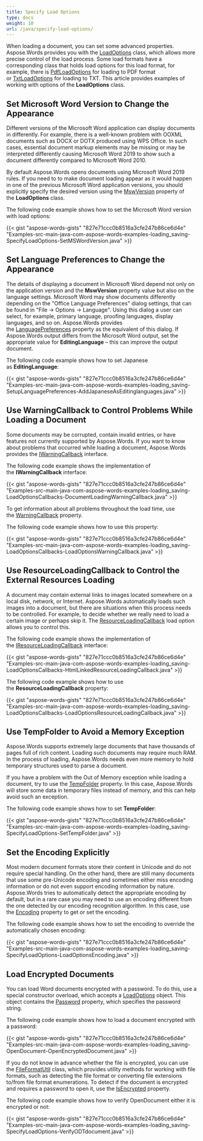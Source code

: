 ```yaml
---
title: Specify Load Options
type: docs
weight: 10
url: /java/specify-load-options/
---
```


When loading a document, you can set some advanced properties. Aspose.Words provides you with the [LoadOptions](https://apireference.aspose.com/words/java/com.aspose.words/LoadOptions) class, which allows more precise control of the load process. Some load formats have a corresponding class that holds load options for this load format, for example, there is [PdfLoadOptions](https://apireference.aspose.com/words/java/com.aspose.words/PdfLoadOptions) for loading to PDF format or [TxtLoadOptions](https://apireference.aspose.com/words/java/com.aspose.words/TxtLoadOptions) for loading to TXT. This article provides examples of working with options of the **LoadOptions** class.

## Set Microsoft Word Version to Change the Appearance

Different versions of the Microsoft Word application can display documents in differently. For example, there is a well-known problem with OOXML documents such as DOCX or DOTX produced using WPS Office. In such cases, essential document markup elements may be missing or may be interpreted differently causing Microsoft Word 2019 to show such a document differently compared to Microsoft Word 2010.

By default Aspose.Words opens documents using Microsoft Word 2019 rules. If you need to to make document loading appear as it would happen in one of the previous Microsoft Word application versions, you should explicitly specify the desired version using the [MswVersion](https://apireference.aspose.com/words/java/com.aspose.words/loadoptions#MswVersion) property of the **LoadOptions** class.

The following code example shows how to set the Microsoft Word version with load options:

{{< gist "aspose-words-gists" "827e71ccc0b8516a3cfe247b86ce6d4e" "Examples-src-main-java-com-aspose-words-examples-loading_saving-SpecifyLoadOptions-SetMSWordVersion.java" >}}

## Set Language Preferences to Change the Appearance

The details of displaying a document in Microsoft Word depend not only on the application version and the **MswVersion** property value but also on the language settings. Microsoft Word may show documents differently depending on the "Office Language Preferences" dialog settings, that can be found in "File → Options → Languаge". Using this dialog a user can select, for example, primary language, proofing languages, display languages, and so on. Aspose.Words provides the [LanguagePreferences](https://apireference.aspose.com/words/java/com.aspose.words/loadoptions#LanguagePreferences) property as the equivalent of this dialog. If Aspose.Words output differs from the Microsoft Word output, set the appropriate value for **EditingLanguage** – this can improve the output document.

The following code example shows how to set Japanese as **EditingLanguage**:

{{< gist "aspose-words-gists" "827e71ccc0b8516a3cfe247b86ce6d4e" "Examples-src-main-java-com-aspose-words-examples-loading_saving-SetupLanguagePreferences-AddJapaneseAsEditinglanguages.java" >}}

## Use WarningCallback to Control Problems While Loading a Document

Some documents may be corrupted, contain invalid entries, or have features not currently supported by Aspose.Words. If you want to know about problems that occurred while loading a document, Aspose.Words provides the [IWarningCallback](https://apireference.aspose.com/words/java/com.aspose.words/IWarningCallback) interface.

The following code example shows the implementation of the **IWarningCallback** interface:

{{< gist "aspose-words-gists" "827e71ccc0b8516a3cfe247b86ce6d4e" "Examples-src-main-java-com-aspose-words-examples-loading_saving-LoadOptionsCallbacks-DocumentLoadingWarningCallback.java" >}}

To get information about all problems throughout the load time, use the [WarningCallback](https://apireference.aspose.com/words/java/com.aspose.words/loadoptions#WarningCallback) property.

The following code example shows how to use this property:

{{< gist "aspose-words-gists" "827e71ccc0b8516a3cfe247b86ce6d4e" "Examples-src-main-java-com-aspose-words-examples-loading_saving-LoadOptionsCallbacks-LoadOptionsWarningCallback.java" >}}

## Use ResourceLoadingCallback to Control the External Resources Loading

A document may contain external links to images located somewhere on a local disk, network, or Internet. Aspose.Words automatically loads such images into a document, but there are situations when this process needs to be controlled. For example, to decide whether we really need to load a certain image or perhaps skip it. The [ResourceLoadingCallback](https://apireference.aspose.com/words/java/com.aspose.words/loadoptions#ResourceLoadingCallback) load option allows you to control this.

The following code example shows the implementation of the [IResourceLoadingCallback](https://apireference.aspose.com/words/java/com.aspose.words/IResourceLoadingCallback) interface:

{{< gist "aspose-words-gists" "827e71ccc0b8516a3cfe247b86ce6d4e" "Examples-src-main-java-com-aspose-words-examples-loading_saving-LoadOptionsCallbacks-HtmlLinkedResourceLoadingCallback.java" >}}

The following code example shows how to use the **ResourceLoadingCallback** property:

{{< gist "aspose-words-gists" "827e71ccc0b8516a3cfe247b86ce6d4e" "Examples-src-main-java-com-aspose-words-examples-loading_saving-LoadOptionsCallbacks-LoadOptionsResourceLoadingCallback.java" >}}

## Use TempFolder to Avoid a Memory Exception

Aspose.Words supports extremely large documents that have thousands of pages full of rich content. Loading such documents may require much RAM. In the process of loading, Aspose.Words needs even more memory to hold temporary structures used to parse a document.

If you have a problem with the Out of Memory exception while loading a document, try to use the [TempFolder](https://apireference.aspose.com/words/java/com.aspose.words/loadoptions#TempFolder) property. In this case, Aspose.Words will store some data in temporary files instead of memory, and this can help avoid such an exception.

The following code example shows how to set **TempFolder**:

{{< gist "aspose-words-gists" "827e71ccc0b8516a3cfe247b86ce6d4e" "Examples-src-main-java-com-aspose-words-examples-loading_saving-SpecifyLoadOptions-SetTempFolder.java" >}}

## Set the Encoding Explicitly

Most modern document formats store their content in Unicode and do not require special handling. On the other hand, there are still many documents that use some pre-Unicode encoding and sometimes either miss encoding information or do not even support encoding information by nature. Aspose.Words tries to automatically detect the appropriate encoding by default, but in a rare case you may need to use an encoding different from the one detected by our encoding recognition algorithm. In this case, use the [Encoding](https://apireference.aspose.com/words/java/com.aspose.words/loadoptions#Encoding) property to get or set the encoding.

The following code example shows how to set the encoding to override the automatically chosen encoding:

{{< gist "aspose-words-gists" "827e71ccc0b8516a3cfe247b86ce6d4e" "Examples-src-main-java-com-aspose-words-examples-loading_saving-SpecifyLoadOptions-LoadOptionsEncoding.java" >}}

## Load Encrypted Documents

You can load Word documents encrypted with a password. To do this, use a special constructor overload, which accepts a [LoadOptions](https://apireference.aspose.com/words/java/com.aspose.words/LoadOptions) object. This object contains the [Password](https://apireference.aspose.com/words/java/com.aspose.words/loadoptions#Password) property, which specifies the password string.

The following code example shows how to load a document encrypted with a password:

{{< gist "aspose-words-gists" "827e71ccc0b8516a3cfe247b86ce6d4e" "Examples-src-main-java-com-aspose-words-examples-loading_saving-OpenDocument-OpenEncryptedDocument.java" >}}

If you do not know in advance whether the file is encrypted, you can use the [FileFormatUtil](https://apireference.aspose.com/words/java/com.aspose.words/FileFormatUtil) class, which provides utility methods for working with file formats, such as detecting the file format or converting file extensions to/from file format enumerations. To detect if the document is encrypted and requires a password to open it, use the [IsEncrypted](https://apireference.aspose.com/words/java/com.aspose.words/fileformatinfo#IsEncrypted) property.

The following code example shows how to verify OpenDocument either it is encrypted or not:

{{< gist "aspose-words-gists" "827e71ccc0b8516a3cfe247b86ce6d4e" "Examples-src-main-java-com-aspose-words-examples-loading_saving-SpecifyLoadOptions-VerifyODTdocument.java" >}}
